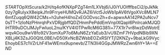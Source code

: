$START$OpXtScura/k2H/tq4ofKNXpPZgT4m1LXVbj6/iJ0iYUOlfffbsCi2/pJkNk0zy7gRulyxX8eipkJfn9FrryeHUMQvRJAZ6iVct5JoWb1pAV6tVgoXVc8MLN76mfZuqq6QW42CMs+h2uheH4hoZxEGODvscZh+d+apwxAA142PA2uNcv70sTT+1zIoNzPHnrqhPxVDRjgbffQDZHnmPePddEmVnpIXQapl6PnIrcakMJQDiHTR9uDCtJMJyFwIuoL2nu/KYV4I0TPwRcM6G381i+77X1lr7vr8IwzDdWotrEwqvAOou9wV8fo92V3omXuP7o6MuN6ZzYaEub3/vU9ZmF7HVpdNBib9XNXBLj4K3ZsJG0QltL0BE/vD50XvNcBZWsbEOZxRSIYTj12KNZy+9baLkG9VycEhoybES7c1VZrLhF41wWEmx9upnevb/ZTN3Ii4GGpJMWRzZwn6hY+1A==$END$